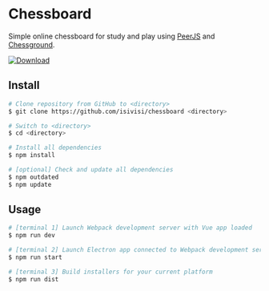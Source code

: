 # Chessboard

Simple online chessboard for study and play using [PeerJS](https://github.com/peers/peerjs) and [Chessground](https://github.com/lichess-org/chessground). 

[![Download](https://custom-icon-badges.herokuapp.com/badge/-Download-blue?style=for-the-badge&logo=download&logoColor=white "Download")](https://github.com/isivisi/chessboard/releases)

## Install

```bash
# Clone repository from GitHub to <directory>
$ git clone https://github.com/isivisi/chessboard <directory>

# Switch to <directory>
$ cd <directory>

# Install all dependencies
$ npm install

# [optional] Check and update all dependencies
$ npm outdated
$ npm update
```

## Usage

``` bash
# [terminal 1] Launch Webpack development server with Vue app loaded
$ npm run dev

# [terminal 2] Launch Electron app connected to Webpack development server
$ npm run start

# [terminal 3] Build installers for your current platform
$ npm run dist
```